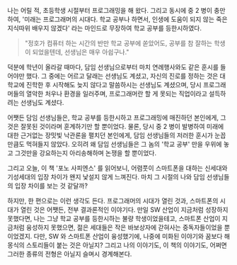 나는 어릴 적, 초등학생 시절부터 프로그래밍을 해 왔다. 그리고 동시에 중 2 병이 충만하여, '미래는 프로그래머의 시대다. 학교 공부나 하면서, 인생에 도움이 되지 않는 죽은 지식따위 배우지 않겠다' 라는 마인드로 무장하여 학교 공부를 등한시하였다.

> "정호가 컴퓨터 하는 시간의 반만 학교 공부에 쏟았어도, 공부를 참 잘하는 학생이 되었을텐데, 선생님은 매우 아쉽구나." 

덕분에 학년이 올라갈 때마다, 담임 선생님으로부터 마치 연례행사와도 같은 훈시를 들어야만 했다. 그 중에는 어르고 달래는 선생님도 계셨고, 자신의 진로를 정하는 것은 대학교에 진학한 후 시작해도 늦지 않다고 말씀하시는 선생님도 계셨으며, 당시 프로그래머들의 열악한 처우나 환경을 일러주며, 프로그래머란 할 게 못되는 직업이라고 설득하려는 선생님도 계셨다. 

어쨋든 담임 선생님들은, 학교 공부를 등한시하고 프로그래밍에 매진하던 본인에게, 그것은 잘못된 것이라며 훈계하기만 할 뿐이었다. 물론, 당시 중 2 병이 발병하여 미래에 대한 근거없는 장밋빛 낙관론을 펼치던 본인에게, 담임 선생님들의 저러한 훈시가 눈꼽만큼도 먹혀들지 않았다. 오히려 왜 담임 선생님들은 그 놈의 '학교 공부' 만을 우위에 놓고 그것만을 강요하는지 아리송해하며 논쟁을 할 뿐이었다.

그리고 오늘, 이 책 '포노 사피엔스' 를 읽어보니, 어렴풋이 스마트폰을 대하는 신세대와 기성세대의 입장 차이가 왠지 낯설지 않게 느껴진다. 마치 그 시절의 나와 담임 선생님들의 입장 차이를 보는 것 같달까? 

하지만, 한 편으로는 이런 생각도 든다. 프로그래머의 시대가 열린 것과, 스마트폰의 시대가 열린 것은 어쨋든, 전부 결과론적인 이야기다. 만일 SW 산업이 지금처럼 성장하지 못했다면, 나는 그냥 학교 공부를 등한시하는 불량 학생이었을테고, 스마트폰 산업이 지금처럼 융성하지 못했으면, 젊은 세대들은 작은 바보상자에 갇혀사는 중독자들이었을 뿐이었겠지. 다만, SW 와 스마트폰 산업이 융성했기에, 나중에 미화된 이야기와 꿈보다 해몽식의 스토리들이 붙는 것은 아닐지? 그리고 나의 이야기도, 이 책의 이야기도, 어쩌면 그러한 종류의 전형은 아닐지 슬며시 경계해본다.
